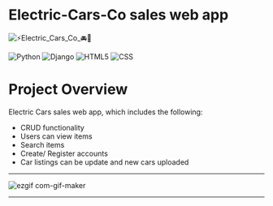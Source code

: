 # Electric-Cars-Co sales web app

![⚡Electric_Cars_Co_🚘🔌](https://user-images.githubusercontent.com/51457442/125172413-84e51a00-e1b1-11eb-91c7-31349674e668.png)

![Python](https://img.shields.io/badge/python-3.9.5-blue) ![Django](https://img.shields.io/badge/Django-3.2.3-green) ![HTML5](https://img.shields.io/badge/HTML-5-red) ![CSS](https://img.shields.io/badge/CSS-3-blue)

# Project Overview

 Electric Cars sales web app, which includes the following:

- CRUD functionality
- Users can view items
- Search items
- Create/ Register accounts
- Car listings can be update and new cars uploaded
***
![ezgif com-gif-maker](https://user-images.githubusercontent.com/51457442/120704555-9f3f2000-c4ae-11eb-8666-c477217fd57c.gif)
***
